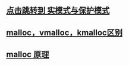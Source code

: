 ## [点击跳转到 实模式与保护模式](https://github.com/lcdzhao/operating_system/tree/master/theory/%E9%99%841%EF%BC%9A%E7%A1%AC%E4%BB%B6%E7%9B%B8%E5%85%B3/%E5%AE%9E%E6%A8%A1%E5%BC%8F%E4%B8%8E%E4%BF%9D%E6%8A%A4%E6%A8%A1%E5%BC%8F)

## [malloc，vmalloc，kmalloc区别 ](https://blog.csdn.net/alzzw/article/details/101901323)

## [malloc 原理](https://blog.csdn.net/so_dota_so/article/details/82351933)
